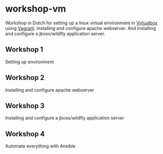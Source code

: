 # workshop-vm

Workshop in Dutch for setting up a linux virtual environment in [Virtualbox](https://www.virtualbox.org) using [Vagrant](https://www.vagrantup.com).
Installing and configure apache webserver. And Installing and configure a jboss/wildfly application server.

## Workshop 1
Setting up environment

## Workshop 2
Installing and configure apache webserver

## Workshop 3
Installing and configure a jboss/wildfly application server

## Workshop 4
Automate everything with Ansible
